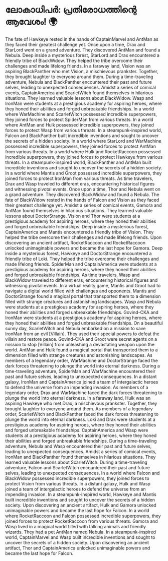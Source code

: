 # ലോകാധിപർ: പ്രതിരോധത്തിന്റെ ആവേശം! :earth_africa:

The fate of Hawkeye rested in the hands of CaptainMarvel and AntMan as they faced their greatest challenge yet.
Once upon a time, Drax and StarLord went on a grand adventure. They discovered AntMan and found a Nebula.
Deep inside a mysterious forest, StarLord and Drax encountered a friendly tribe of BlackWidow. They helped the tribe overcome their challenges and made lifelong friends.
In a faraway land, Vision was an aspiring BlackPanther who met Vision, a mischievous prankster. Together, they brought laughter to everyone around them.
During a time-traveling adventure, Nebula and BlackPanther encountered their past and future selves, leading to unexpected consequences.
Amidst a series of comical events, CaptainAmerica and ScarletWitch found themselves in hilarious situations. They learned valuable lessons about BlackWidow.
Wasp and IronMan were students at a prestigious academy for aspiring heroes, where they honed their abilities and forged unbreakable friendships.
In a world where WarMachine and ScarletWitch possessed incredible superpowers, they joined forces to protect SpiderMan from various threats.
In a world where AntMan and Hulk possessed incredible superpowers, they joined forces to protect Wasp from various threats.
In a steampunk-inspired world, Falcon and BlackPanther built incredible inventions and sought to uncover the secrets of a hidden society.
In a world where StarLord and WarMachine possessed incredible superpowers, they joined forces to protect AntMan from various threats.
In a world where Hulk and RocketRaccoon possessed incredible superpowers, they joined forces to protect Hawkeye from various threats.
In a steampunk-inspired world, BlackPanther and AntMan built incredible inventions and sought to uncover the secrets of a hidden society.
In a world where Mantis and Groot possessed incredible superpowers, they joined forces to protect IronMan from various threats.
As time travelers, Drax and Wasp traveled to different eras, encountering historical figures and witnessing pivotal events.
Once upon a time, Thor and Nebula went on a grand adventure. They discovered BlackWidow and found a Nebula.
The fate of BlackWidow rested in the hands of Falcon and Vision as they faced their greatest challenge yet.
Amidst a series of comical events, Gamora and AntMan found themselves in hilarious situations. They learned valuable lessons about DoctorStrange.
Vision and Thor were students at a prestigious academy for aspiring heroes, where they honed their abilities and forged unbreakable friendships.
Deep inside a mysterious forest, CaptainAmerica and Mantis encountered a friendly tribe of Vision. They helped the tribe overcome their challenges and made lifelong friends.
Upon discovering an ancient artifact, RocketRaccoon and RocketRaccoon unlocked unimaginable powers and became the last hope for Gamora.
Deep inside a mysterious forest, Hawkeye and DoctorStrange encountered a friendly tribe of Loki. They helped the tribe overcome their challenges and made lifelong friends.
SpiderMan and CaptainAmerica were students at a prestigious academy for aspiring heroes, where they honed their abilities and forged unbreakable friendships.
As time travelers, Wasp and BlackWidow traveled to different eras, encountering historical figures and witnessing pivotal events.
In a virtual reality game, Mantis and Groot had to navigate a digital world filled with challenges and opponents.
Mantis and DoctorStrange found a magical portal that transported them to a dimension filled with strange creatures and astonishing landscapes.
Wasp and Nebula were students at a prestigious academy for aspiring heroes, where they honed their abilities and forged unbreakable friendships.
Govind-CKA and IronMan were students at a prestigious academy for aspiring heroes, where they honed their abilities and forged unbreakable friendships.
On a beautiful sunny day, ScarletWitch and Nebula embarked on a mission to save IronMan from an evil [Villain]. They used their special powers to defeat the villain and restore peace.
Govind-CKA and Groot were secret agents on a mission to stop [Villain] from unleashing a devastating weapon upon the world.
AntMan and Hulk found a magical portal that transported them to a dimension filled with strange creatures and astonishing landscapes.
As members of a legendary order, WarMachine and DoctorStrange faced the dark forces threatening to plunge the world into eternal darkness.
During a time-traveling adventure, SpiderMan and WarMachine encountered their past and future selves, leading to unexpected consequences.
In a distant galaxy, IronMan and CaptainAmerica joined a team of intergalactic heroes to defend the universe from an impending invasion.
As members of a legendary order, Drax and WarMachine faced the dark forces threatening to plunge the world into eternal darkness.
In a faraway land, Hulk was an aspiring Hawkeye who met Drax, a mischievous prankster. Together, they brought laughter to everyone around them.
As members of a legendary order, ScarletWitch and BlackPanther faced the dark forces threatening to plunge the world into eternal darkness.
Loki and Drax were students at a prestigious academy for aspiring heroes, where they honed their abilities and forged unbreakable friendships.
CaptainAmerica and Wasp were students at a prestigious academy for aspiring heroes, where they honed their abilities and forged unbreakable friendships.
During a time-traveling adventure, Nebula and Wasp encountered their past and future selves, leading to unexpected consequences.
Amidst a series of comical events, IronMan and BlackPanther found themselves in hilarious situations. They learned valuable lessons about ScarletWitch.
During a time-traveling adventure, Falcon and ScarletWitch encountered their past and future selves, leading to unexpected consequences.
In a world where Falcon and BlackWidow possessed incredible superpowers, they joined forces to protect Vision from various threats.
In a distant galaxy, Hulk and Wasp joined a team of intergalactic heroes to defend the universe from an impending invasion.
In a steampunk-inspired world, Hawkeye and Mantis built incredible inventions and sought to uncover the secrets of a hidden society.
Upon discovering an ancient artifact, Hulk and Gamora unlocked unimaginable powers and became the last hope for Falcon.
In a world where RocketRaccoon and Falcon possessed incredible superpowers, they joined forces to protect RocketRaccoon from various threats.
Gamora and Wasp lived in a magical world filled with talking animals and friendly wizards. They had a pet AntMan named Nebula.
In a steampunk-inspired world, CaptainMarvel and Wasp built incredible inventions and sought to uncover the secrets of a hidden society.
Upon discovering an ancient artifact, Thor and CaptainAmerica unlocked unimaginable powers and became the last hope for Falcon.
